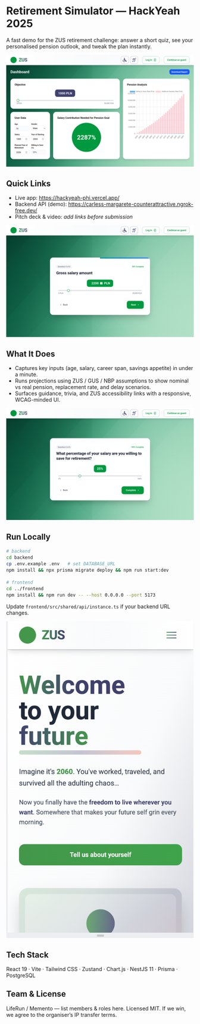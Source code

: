 # Retirement Simulator — HackYeah 2025

A fast demo for the ZUS retirement challenge: answer a short quiz, see your personalised pension outlook, and tweak the plan instantly.

![Product hero](docs/assets/readme1.png)

## Quick Links
- Live app: https://hackyeah-phi.vercel.app/
- Backend API (demo): https://carless-margarete-counterattractive.ngrok-free.dev/
- Pitch deck & video: _add links before submission_

![Dashboard overview](docs/assets/readme2.png)

## What It Does
- Captures key inputs (age, salary, career span, savings appetite) in under a minute.
- Runs projections using ZUS / GUS / NBP assumptions to show nominal vs real pension, replacement rate, and delay scenarios.
- Surfaces guidance, trivia, and ZUS accessibility links with a responsive, WCAG-minded UI.

![Scenario comparison](docs/assets/readme3.png)

## Run Locally
```bash
# backend
cd backend
cp .env.example .env   # set DATABASE_URL
npm install && npx prisma migrate deploy && npm run start:dev

# frontend
cd ../frontend
npm install && npm run dev -- --host 0.0.0.0 --port 5173
```
Update `frontend/src/shared/api/instance.ts` if your backend URL changes.

![Admin export](docs/assets/readme4.png)

## Tech Stack
React 19 · Vite · Tailwind CSS · Zustand · Chart.js · NestJS 11 · Prisma · PostgreSQL

## Team & License
LifeRun / Memento — list members & roles here. Licensed MIT. If we win, we agree to the organiser’s IP transfer terms.
